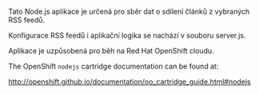 Tato Node.js aplikace je určená pro sběr dat o sdílení článků z vybraných RSS feedů.

Konfigurace RSS feedů i aplikační logika se nachází v souboru server.js.

Aplikace je uzpůsobená pro běh na Red Hat OpenShift cloudu.

The OpenShift `nodejs` cartridge documentation can be found at:

http://openshift.github.io/documentation/oo_cartridge_guide.html#nodejs
